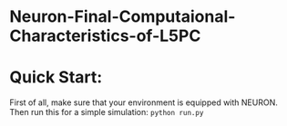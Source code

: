# Neuron-Final-Computaional-Characteristics-of-L5PC




# Quick Start:
First of all, make sure that your environment is equipped with NEURON.
Then run this for a simple simulation:
```python run.py```
